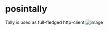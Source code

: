 # posintally
Tally is used as full-fledged http-client 
![image](https://github.com/user-attachments/assets/1c7fb3d6-29d7-4b1d-80a8-b49535be6be8)

